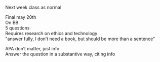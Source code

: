 Next week class as normal
 
Final may 20th  
On BB  
5 questions  
Requires research on ethics and technology  
"answer fully, I don’t need a book, but should be more than a sentence"
 
APA don’t matter, just info  
Answer the question in a substantive way, citing info